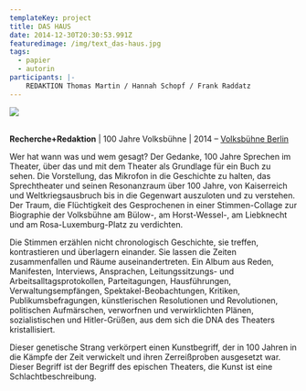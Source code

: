 ```yaml
---
templateKey: project
title: DAS HAUS
date: 2014-12-30T20:30:53.991Z
featuredimage: /img/text_das-haus.jpg
tags:
  - papier
  - autorin
participants: |-
    REDAKTION Thomas Martin / Hannah Schopf / Frank Raddatz
---
```

![](/img/das-haus.jpg)

\
**Recherche+Redaktion** | 100 Jahre Volksbühne | 2014 – [Volksbühne Berlin](https://www.volksbuehne.adk.de/deutsch/100_jahre/ein_buch/index.html)

Wer hat wann was und wem gesagt? Der Gedanke, 100 Jahre Sprechen im Theater, über das und mit dem Theater als Grundlage für ein Buch zu sehen. Die Vorstellung, das Mikrofon in die Geschichte zu halten, das Sprechtheater und seinen Resonanzraum über 100 Jahre, von Kaiserreich und Weltkriegsausbruch bis in die Gegenwart auszuloten und zu verstehen. Der Traum, die Flüchtigkeit des Gesprochenen in einer Stimmen-Collage zur Biographie der Volksbühne am Bülow-, am Horst-Wessel-, am Liebknecht und am Rosa-Luxemburg-Platz zu verdichten. 

Die Stimmen erzählen nicht chronologisch Geschichte, sie treffen, kontrastieren und überlagern einander. Sie lassen die Zeiten zusammenfallen und Räume auseinandertreten. Ein Album aus Reden, Manifesten, Interviews, Ansprachen, Leitungssitzungs- und Arbeitsalltagsprotokollen, Parteitagungen, Hausführungen, Verwaltungsempfängen, Spektakel-Beobachtungen, Kritiken, Publikumsbefragungen, künstlerischen Resolutionen und Revolutionen, politischen Aufmärschen, verworfnen und verwirklichten Plänen, sozialistischen und Hitler-Grüßen, aus dem sich die DNA des Theaters kristallisiert. 

Dieser genetische Strang verkörpert einen Kunstbegriff, der in 100 Jahren in die Kämpfe der Zeit verwickelt und ihren Zerreißproben ausgesetzt war. Dieser Begriff ist der Begriff des epischen Theaters, die Kunst ist eine Schlachtbeschreibung.
